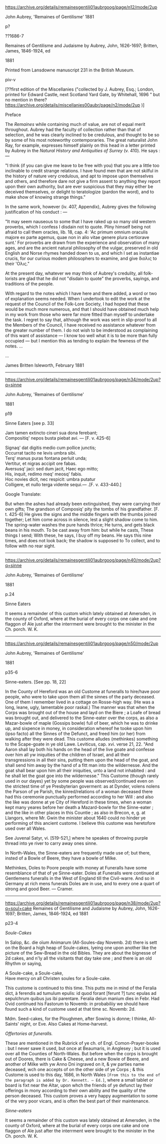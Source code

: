 
https://archive.org/details/remainesgentili01aubrgoog/page/n12/mode/2up

John Aubrey, 'Remaines of Gentilisme'
1881

p?

??1686-7

Remaines of Gentilisme and Judaisme
by Aubrey, John, 1626-1697; Britten, James, 1846-1924, ed

1881

Printed from Lansdowne manuscript 231 in the British Museum.


piv-v

[??first edition of the Miscellanies ("collected by J. Aubrey, Esq.; London, printed for Edward Castle, next Scotland Yard Gate, by Whitehall, 1696 " but no mention in there? https://archive.org/details/miscellanies00aubr/page/n2/mode/2up )]


Preface

The *Remaines* while containing much of value, are not of equal merit throughout. Aubrey had the faculty of collection rather than that of selection, and he was clearly inclined to be credulous, and thought to be so by some of his most noteworthy contemporaries. The great naturalist John Ray, for example, expresses himself plainly on this head in a letter printed by Aubrey in the *Natural History and Antiquities of Surrey* (v. 410). He says : —

"I think (if you can give me leave to be free with you) that you are a little too inclinable to credit strange relations. I have found men that are not skilful in the history of nature very credulous, and apt to impose upon themselves and others, and therefore dare not give a firm assent to anything they report upon their own authority, but are ever suspicious that they may either be deceived themselves, or delight to teratologize (pardon the word), and to make show of knowing strange things."

In the same work, however (iv. 407, Appendix), Aubrey gives the following justification of his conduct : —

"It may seem nauseous to some that I have raked up so many old western proverbs, which I confess I disdain not to quote. Pliny himself being not afraid to call them oracles, lib. 18, cap. 4: 'Ac primum omnium oraculis majore ex parte agemus, quae non in alio vitae genere plura certiorave sunt.' For proverbs are drawn from the experience and observation of many ages, and are the ancient natural philosophy of the vulgar, preserved in old English and Norse rhymes handed down to us, and which I set as instantiae crucis, for our curious modem philosophers to examine, and give διολις  to their 'Ολις."

At the present day, whatever we may think of Aubrey's credulity, all folk-lorists are glad that he did not "disdain to quote" the proverbs, sayings, and traditions of the people.

With regard to the notes which I have here and there added, a word or two of explanation seems needed. When I undertook to edit the work at the request of the Council of the Folk-Lore Society, I had hoped that these would be much more numerous, and that I should have obtained much help in my work from those who were far more fitted than myself to undertake the task. I regret to say that, although the work was sent in slip-proof to all the Members of the Council, I have received no assistance whatever from the greater number of them. I do not wish to be imderstood as complaining of this want of assistance — I know too well what it is to be more than fully occupied — but I mention this as tending to explain the fewness of the notes.  ...

...

James Britten
Isleworth, February 1881

---

https://archive.org/details/remainesgentili01aubrgoog/page/n34/mode/2up?q=sinne

John Aubrey, 'Remaines of Gentilisme'

1881

p19

Sinne Eaters [see p. 33]

Jam tamen extincto cineri sua dona ferebant;  
Compositiq' nepos busta piebat avi. — [F. v. 425-6]

Signaq' dat digitis medio cum pollice junctis;  
Occurrat tacito ne levis umbra sibi.  
Terq' manus puras fontana perluit unda;  
Vertitur, et nigras accipit ore fabas.  
Aversusq' jaci: sed dum jacit, Haec ego mitto;  
His, inquit, redimo meq' meosq' fabis.  
Hoc novies dicit, nec respicit: umbra putatur  
Colligere, et nullo terga vidente sequi.— .[F. v. 433-440.]

Google Translate:

But when the ashes had already been extinguished, they were carrying their own gifts;
The grandson of Composiq' pity the tombs of his grandfather. [F. t. 425-6]
He gives the signs and the middle fingers with the thumbs joined together;
Let him come across in silence, lest a slight shadow come to him. The spring-water washes the pure hands thrice;
He turns, and gets black beans in his mouth.
To be cast away from him: but while he casts, These things I send;
With these, he says, I buy off my beans.
He says this nine times, and does not look back; the shadow is supposed to
To collect, and to follow with no rear sight.

---

https://archive.org/details/remainesgentili01aubrgoog/page/n40/mode/2up?q=sinne

John Aubrey, 'Remaines of Gentilisme'

1881

p.24

Sinne Eaters

It seems a remainder of this custom which lately obtained at Amersden, in the county of Oxford, where at the burial of every corps one cake and one flaggon of Ale just after the interrment were brought to the minister in the Ch. porch. W. K.

---

https://archive.org/details/remainesgentili01aubrgoog/page/n50/mode/2up

John Aubrey, 'Remaines of Gentilisme'

1881

p35-6

Sinne-eaters. [See pp. 18, 22]

In the County of Hereford was an old Custome at funeralls to hire/have
poor people, who were to take upon them all the sinnes of the party deceased. One of them I remember lived in a cottage on Rosse-high way. (He was a long, leane, ugly, lamentable poor raskal.) The manner was that when the Corps was brought out of the house and layd on the Biere ; a Loafe of bread was brought out, and delivered to the Sinne-eater over the corps, as also a Mazar-bowle of maple (Gossips bowle) full of beer, which he was to drinke up, and sixpence in money, in consideration whereof he tooke upon him (ipso facto) all the Sinnes of the Defunct, and freed him (or her) from walking after they were dead. This custome alludes (methinkes) something to the Scape-goate in ye old Lawe. Leviticus, cap. xvi. verse 21, 22. "And Aaron shall lay both his hands on the head of the live goate and confesse over him all yw iniquities of the children of Israel, and all their transgressions in all their sins, putting them upon the head of the goat, and shall send him away by the hand of a fitt man into the wildernesse. And the goat shall bear upon him all their iniquities, unto a land not inhabited : and he shall let the goat goe into the wildernesse." This Custome (though rarely used in our dayes) yet by some people was observed/continued even on the strictest time of ye Presbyterian goverment: as at Dynder, volens nolens the Parson of ye Parish, the kinred/relations of a woman deceased there had this ceremonie punctually performed according to her Will : and also the like was donne at ye City of Hereford in these times, when a woman kept many yeares before her death a Mazard-bowle for the Sinne-eater ; and the like in other places in this Countie ; as also in Brecon, e, g. at Llangors, where Mr. Gwin the minister about 1640 could no hinder ye performing of this ancient custome. I believe this custome was heretofore used over all Wales.

See Juvenal Satyr, vi. [519-521,] where he speakes of throwing purple thread into ye river to carry away ones sinne.

In North-Wales, the Sinne-eaters are frequently made use of; but there, insted of a Bowle of Beere, they have a bowle of Milke.

Methinkes, Doles to Poore people with money at Funeralls have some resemblance of that of ye Sinne-eater. Doles at Funeralls were continued at Gentlemens funeralls in the West of England till the Civil-warre. And so in Germany at rich mens funerals Doles are in use, and to every one a quart of strong and good Beer. — Cramer.

---

https://archive.org/details/remainesgentili01aubrgoog/page/n38/mode/2up?q=soul+cake
Remaines of Gentilisme and Judaisme
by Aubrey, John, 1626-1697; Britten, James, 1846-1924, ed
1881

p23-4

*Soule-Cakes*

In Salop, &c. die oïum Animarum (All-Soules-day Novemb. 2d) there is sett on the Board a high heap of Soule-cakes, lyeing one upon another like the picture of the Sew-Bread in the old Bibles. They are about the bignesse of 2d cakes, and n'ly all the visitants that day take one ; and there is an old Rhythm or saying,

A Soule-cake, a Soule-cake,  
Have mercy on all Christen soules for a Soule-cake.

This custome is continued to this time. This putts me in mind of the Feralia dict, à ferendis ad tumulum epulis: id quod forant [ferunt ?] tunc epulas ad sepulchrum quibus jus ibi parentare. Feralia deiun manium dies in Febr. Had Ovid continued his Fastorum to Novemb: in probabiliiy we should have found such a kind of custome used at that time sc. Novemb: 2d.

Mdm. Seed-cakes, for the Ploughmen, after Sowing is donne; I thinke, All-Saints' night, or Eve. Also Cakes at Home-harvest.

*Offertories at funeralls.*

These are mentioned in the Rubrick of ye ch. of Engl. Comon-Prayer-booke : but I never sawe it used, but once at Beaumaris, in Anglesey ; but it is used over all the Counties of North-Wales. But before when the corps is brought out of Doores, there is Cake & Cheese, and a new Bowie of Beere, and another of Milke with yw Anno Dni ingraved on it, & yw parties name deceased, wch one accepts of on the other side of ye Corps ; & this Custome is used to this day, 1686, in North Wales `[From this to the end of the paragraph is added by Dr. Kennett. — Ed.]`, where a small tablet or board is fixt near the Altar, upon whch the friends of ye defunct lay their offerings in mony according to their own ability and the quality of the person deceased. This custom proves a very happy augmentation to some of the very poor vicars, and is often the best part of their maintenance.

*Sinne-eaters*

It seems a remainder of this custom was lately obtained at Amersden, in the county of Oxford, where at the burial of every corps one cake and one flaggon of Ale just after the interrment were brought to the minister in the Ch. porch. W. K.

